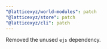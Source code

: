 ```yaml
---
"@latticexyz/world-modules": patch
"@latticexyz/store": patch
"@latticexyz/cli": patch
---
```


Removed the unused `ejs` dependency.
